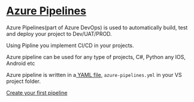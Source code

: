 # [Azure Pipelines](https://learn.microsoft.com/en-us/azure/devops/pipelines/get-started/what-is-azure-pipelines?view=azure-devops)
Azure Pipelines(part of Azure DevOps) is used to automatically build, test and deploy your project to Dev/UAT/PROD.

Using Pipline you implement CI/CD in your projects.

Azure pipeline can be used for any type of projects, C#, Python any IOS, Android etc


Azure pipeline is written in a[ YAML file](https://learn.microsoft.com/en-us/azure/devops/pipelines/get-started/pipelines-get-started?view=azure-devops), `azure-pipelines.yml` in your VS project folder.

[Create your first pipeline](https://learn.microsoft.com/en-us/azure/devops/pipelines/create-first-pipeline?view=azure-devops&tabs=java%2Cbrowser)